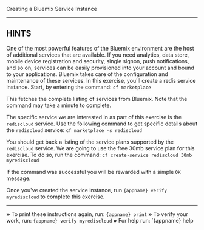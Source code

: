 Creating a Bluemix Service Instance

----------------------------------------------------------------------
## HINTS

One of the most powerful features of the Bluemix environment are the host of additional services that are available. If you need analytics, data store, mobile device registration and security, single signon, push notifications, and so on, services can be easily provisioned into your account and bound to your applications. Bluemix takes care of the configuration and maintenance of these services. In this exercise, you'll create a redis service instance. Start, by entering the command:
    `cf marketplace`

This fetches the complete listing of services from Bluemix. Note that the command may take a minute to complete.

The specific service we are interested in as part of this exercise is the `rediscloud` service. Use the following command to get specific details about the `rediscloud` service:
    `cf marketplace -s rediscloud`

You should get back a listing of the service plans supported by the `rediscloud` service. We are going to use the free 30mb service plan for this exercise. To do so, run the command:
    `cf create-service rediscloud 30mb myrediscloud`

If the command was successful you will be rewarded with a simple `OK` message.

Once you've created the service instance, run `{appname} verify myrediscloud` to complete this exercise.

----------------------------------------------------------------------

 __»__ To print these instructions again, run: `{appname} print`
 __»__ To verify your work, run: `{appname} verify myrediscloud`
 __»__ For help run: `{appname} help
